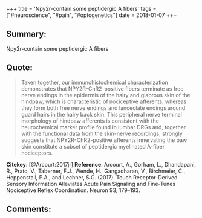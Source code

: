 +++
title = 'Npy2r-contain some peptidergic A fibers'
tags = ["#neuroscience", "#pain", "#optogenetics"]
date = 2018-01-07
+++

## Summary:
 Npy2r-contain some peptidergic A fibers


## Quote:
>Taken together, our immunohistochemical characterization demonstrates that NPY2R-ChR2-positive fibers terminate as free nerve endings in the epidermis of the hairy and glabrous skin of the hindpaw, which is characteristic of nociceptive afferents, whereas they form both free nerve endings and lanceolate endings around guard hairs in the hairy back skin. This peripheral nerve terminal morphology of hindpaw afferents is consistent with the neurochemical marker profile found in lumbar DRGs and, together with the functional data from the skin-nerve recordings, strongly suggests that NPY2R-ChR2-positive afferents innervating the paw skin constitute a subset of peptidergic myelinated A-fiber nociceptors.

**Citekey**: [@Arcourt:2017jr]
**Reference**: Arcourt, A., Gorham, L., Dhandapani, R., Prato, V., Taberner, F.J., Wende, H., Gangadharan, V., Birchmeier, C., Heppenstall, P.A., and Lechner, S.G. (2017). Touch Receptor-Derived Sensory Information Alleviates Acute Pain Signaling and Fine-Tunes Nociceptive Reflex Coordination. Neuron 93, 179–193.

## Comments:
